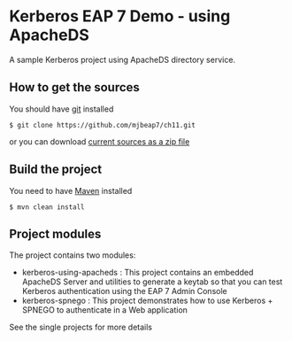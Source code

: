 # Kerberos EAP 7 Demo - using ApacheDS

A sample Kerberos project using ApacheDS directory service.

## How to get the sources

You should have [git](http://git-scm.com/) installed

	$ git clone https://github.com/mjbeap7/ch11.git 

or you can download [current sources as a zip file](https://github.com/mjbeap7/ch11/archive/master.zip)

## Build the project

You need to have [Maven](http://maven.apache.org/) installed

	$ mvn clean install 

## Project modules 

The project contains two modules:

* kerberos-using-apacheds : This project contains an embedded ApacheDS Server and utilities to generate a keytab so that you can test Kerberos authentication using the EAP 7 Admin Console
* kerberos-spnego : This project demonstrates how to use Kerberos + SPNEGO to authenticate in a Web application

See the single projects for more details
